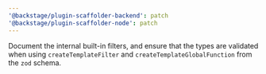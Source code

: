 ```yaml
---
'@backstage/plugin-scaffolder-backend': patch
'@backstage/plugin-scaffolder-node': patch
---
```


Document the internal built-in filters, and ensure that the types are validated when using `createTemplateFilter` and `createTemplateGlobalFunction` from the `zod` schema.

